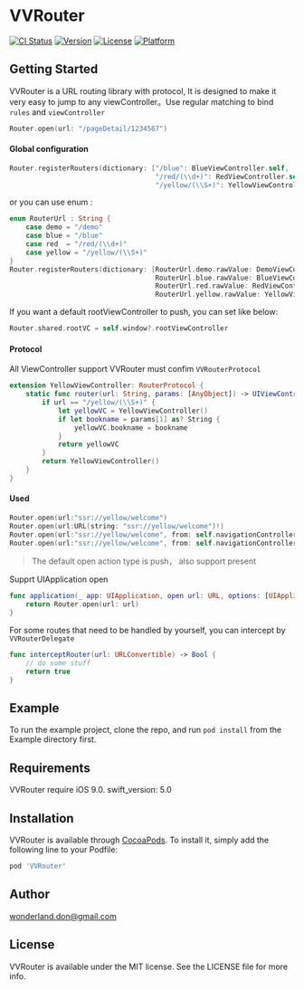 # VVRouter

[![CI Status](https://img.shields.io/travis/wonderland.don@gmail.com/VVRouter.svg?style=flat)](https://travis-ci.org/wonderland.don@gmail.com/VVRouter)
[![Version](https://img.shields.io/cocoapods/v/VVRouter.svg?style=flat)](https://cocoapods.org/pods/VVRouter)
[![License](https://img.shields.io/cocoapods/l/VVRouter.svg?style=flat)](https://cocoapods.org/pods/VVRouter)
[![Platform](https://img.shields.io/cocoapods/p/VVRouter.svg?style=flat)](https://cocoapods.org/pods/VVRouter)

## Getting Started

VVRouter is a URL routing library with protocol, It is designed to make it very easy to jump to any viewController。Use regular matching to bind `rules` and `viewController`
```swift
Router.open(url: "/pageDetail/1234567")
```
#### Global configuration
```swift
Router.registerRouters(dictionary: ["/blue": BlueViewController.self,
                                    "/red/(\\d+)": RedViewController.self,
                                    "/yellow/(\\S+)": YellowViewController.self])
```
or you can use enum :
```swift
enum RouterUrl : String {
    case demo = "/demo"
    case blue = "/blue"
    case red  = "/red/(\\d+)"
    case yellow = "/yellow/(\\S+)"
}
Router.registerRouters(dictionary: [RouterUrl.demo.rawValue: DemoViewController.self,
                                    RouterUrl.blue.rawValue: BlueViewController.self,
                                    RouterUrl.red.rawValue: RedViewController.self,
                                    RouterUrl.yellow.rawValue: YellowViewController.self])
```
If you want a default rootViewController to push, you can set like below:
```swift
Router.shared.rootVC = self.window?.rootViewController
```
#### Protocol
 All ViewController support VVRouter must confim `VVRouterProtocol`
 ```swift
 extension YellowViewController: RouterProtocol {
     static func router(url: String, params: [AnyObject]) -> UIViewController? {
         if url == "/yellow/(\\S+)" {
             let yellowVC = YellowViewController()
             if let bookname = params[1] as? String {
                 yellowVC.bookname = bookname
             }
             return yellowVC
         }
         return YellowViewController()
     }
 }
 ```
 #### Used
 ```swift
Router.open(url:"ssr://yellow/welcome")
Router.open(url:URL(string: "ssr://yellow/welcome")!)
Router.open(url:"ssr://yellow/welcome", from: self.navigationController)
Router.open(url:"ssr://yellow/welcome", from: self.navigationController, actionType: .push)
 ```
 > The default open action type is push， also support present
 
 Supprt UIApplication open
 ```swift
func application(_ app: UIApplication, open url: URL, options: [UIApplicationOpenURLOptionsKey : Any] = [:]) -> Bool {
     return Router.open(url: url)
 }
 ```
For some routes that need to be handled  by yourself, you can intercept by `VVRouterDelegate`
```swift
func interceptRouter(url: URLConvertible) -> Bool {
    // do some stuff
    return true
}
```
## Example

To run the example project, clone the repo, and run `pod install` from the Example directory first.

## Requirements

VVRouter require iOS 9.0. swift_version: 5.0

## Installation

VVRouter is available through [CocoaPods](https://cocoapods.org). To install
it, simply add the following line to your Podfile:

```ruby
pod 'VVRouter'
```

## Author

wonderland.don@gmail.com

## License

VVRouter is available under the MIT license. See the LICENSE file for more info.
